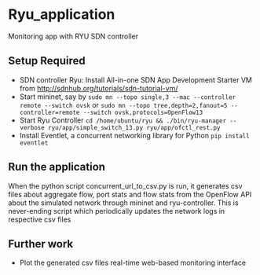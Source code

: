 # Ryu_application
Monitoring app with RYU SDN controller
## Setup Required
* SDN controller Ryu: Install All-in-one SDN App Development Starter VM from http://sdnhub.org/tutorials/sdn-tutorial-vm/
* Start mininet, say by 
```sudo mn --topo single,3 --mac --controller remote --switch ovsk``` or 
```sudo mn --topo tree,depth=2,fanout=5 --controller=remote --switch ovsk,protocols=OpenFlow13```
* Start Ryu Controller
```cd /home/ubuntu/ryu && ./bin/ryu-manager --verbose ryu/app/simple_switch_13.py ryu/app/ofctl_rest.py```
* Install Eventlet, a concurrent networking library for Python
```pip install eventlet```

## Run the application
When the python script concurrent_url_to_csv.py is run, it generates csv files about aggregate flow, port stats and flow stats  from the OpenFlow API about the simulated network through mininet and ryu-controller. This is never-ending script which periodically updates the network logs in respective csv files

## Further work
* Plot the generated csv files real-time web-based monitoring interface
